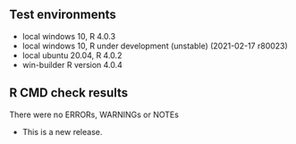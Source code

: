 ## Test environments
* local windows 10, R 4.0.3
* local windows 10, R under development (unstable) (2021-02-17 r80023)
* local ubuntu 20.04, R 4.0.2
* win-builder  R version 4.0.4

## R CMD check results

There were no ERRORs, WARNINGs or NOTEs

* This is a new release.
